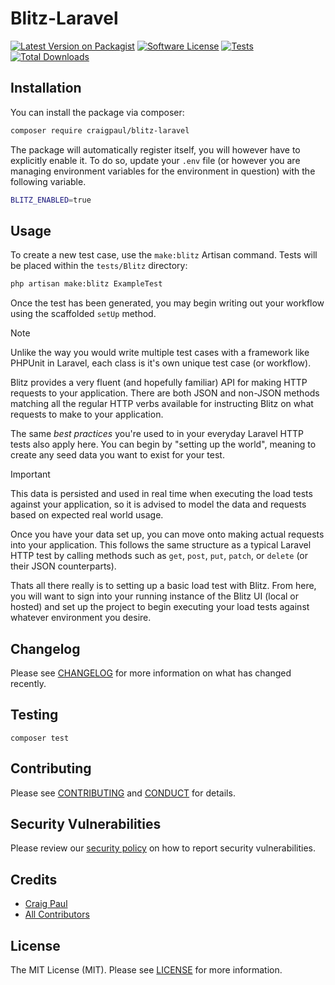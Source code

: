 # Blitz-Laravel

[![Latest Version on Packagist][ico-version]][link-packagist]
[![Software License][ico-license]](LICENSE.md)
[![Tests][ico-tests]][link-tests]
[![Total Downloads][ico-downloads]][link-downloads]

## Installation

You can install the package via composer:

```bash
composer require craigpaul/blitz-laravel
```

The package will automatically register itself, you will however have to explicitly enable it. To do so, update your `.env` file (or however you are managing environment variables for the environment in question) with the following variable.

```bash
BLITZ_ENABLED=true
```

## Usage

To create a new test case, use the `make:blitz` Artisan command. Tests will be placed within the `tests/Blitz` directory:

```bash
php artisan make:blitz ExampleTest
```

Once the test has been generated, you may begin writing out your workflow using the scaffolded `setUp` method.

> [!NOTE]
> Unlike the way you would write multiple test cases with a framework like PHPUnit in Laravel, each class is it's own unique test case (or workflow).

Blitz provides a very fluent (and hopefully familiar) API for making HTTP requests to your application. There are both JSON and non-JSON methods matching all the regular HTTP verbs available for instructing Blitz on what requests to make to your application.

The same _best practices_ you're used to in your everyday Laravel HTTP tests also apply here. You can begin by "setting up the world", meaning to create any seed data you want to exist for your test.

> [!IMPORTANT]
> This data is persisted and used in real time when executing the load tests against your application, so it is advised to model the data and requests based on expected real world usage.

Once you have your data set up, you can move onto making actual requests into your application. This follows the same structure as a typical Laravel HTTP test by calling methods such as `get`, `post`, `put`, `patch`, or `delete` (or their JSON counterparts).

Thats all there really is to setting up a basic load test with Blitz. From here, you will want to sign into your running instance of the Blitz UI (local or hosted) and set up the project to begin executing your load tests against whatever environment you desire.

## Changelog

Please see [CHANGELOG](CHANGELOG.md) for more information on what has changed recently.

## Testing

```base
composer test
```

## Contributing

Please see [CONTRIBUTING](.github/CONTRIBUTING.md) and [CONDUCT](.github/CODE_OF_CONDUCT.md) for details.

## Security Vulnerabilities

Please review our [security policy](.github/SECURITY.md) on how to report security vulnerabilities.

## Credits

- [Craig Paul][link-author-paul]
- [All Contributors][link-contributors]

## License

The MIT License (MIT). Please see [LICENSE](LICENSE.md) for more information.

[ico-version]: https://img.shields.io/packagist/v/craigpaul/blitz-laravel.svg?style=flat-square
[ico-license]: https://img.shields.io/badge/license-MIT-brightgreen.svg?style=flat-square
[ico-tests]: https://img.shields.io/github/workflow/status/craigpaul/laravel-postmark/tests/main?label=tests&style=flat-square
[ico-style-ci]: https://styleci.io/repos/80351847/shield?branch=main
[ico-downloads]: https://img.shields.io/packagist/dt/craigpaul/blitz-laravel.svg?style=flat-square

[link-packagist]: https://packagist.org/packages/craigpaul/blitz-laravel
[link-tests]: https://github.com/craigpaul/laravel-postmark/actions?query=workflow%3Atests
[link-style-ci]: https://styleci.io/repos/80351847
[link-downloads]: https://packagist.org/packages/craigpaul/blitz-laravel
[link-author-paul]: https://github.com/craigpaul
[link-contributors]: ../../contributors
